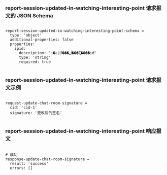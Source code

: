 ### report-session-updated-in-watching-interesting-point 请求报文的 JSON Schema
<pre><code>
report-session-updated-in-watching-interesting-point-schema =
  type: 'object'
  additional-properties: false
  properties:
    ipid:
      description: 'ȷ�ϵĻỰ���ڵ���Ȥ����id'
      type: 'string'
      required: true

</code></pre>

### report-session-updated-in-watching-interesting-point 请求报文示例
<pre><code>
request-update-chat-room-signature =
  cid: 'cid-1'
  signature: '更改后的签名'

</code></pre>

### report-session-updated-in-watching-interesting-point 响应报文
<pre><code>
# 成功
response-update-chat-room-signature =
  result: 'success'
  errors: []

</code></pre>


